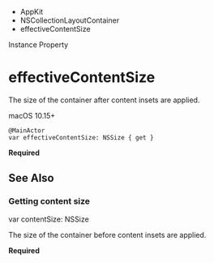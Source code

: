 

- AppKit
- NSCollectionLayoutContainer
-  effectiveContentSize 

Instance Property

# effectiveContentSize

The size of the container after content insets are applied.

macOS 10.15+

``` source
@MainActor
var effectiveContentSize: NSSize { get }
```

**Required**

## See Also

### Getting content size

var contentSize: NSSize

The size of the container before content insets are applied.

**Required**

